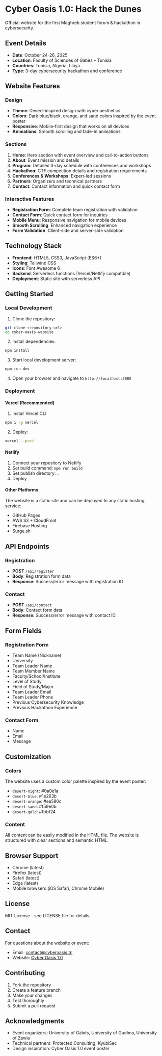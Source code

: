 # Cyber Oasis 1.0: Hack the Dunes

Official website for the first Maghreb student forum & hackathon in cybersecurity.

## Event Details

- **Date**: October 24-26, 2025
- **Location**: Faculty of Sciences of Gabès – Tunisia
- **Countries**: Tunisia, Algeria, Libya
- **Type**: 3-day cybersecurity hackathon and conference

## Website Features

### Design
- **Theme**: Desert-inspired design with cyber aesthetics
- **Colors**: Dark blue/black, orange, and sand colors inspired by the event poster
- **Responsive**: Mobile-first design that works on all devices
- **Animations**: Smooth scrolling and fade-in animations

### Sections
1. **Home**: Hero section with event overview and call-to-action buttons
2. **About**: Event mission and details
3. **Program**: Detailed 3-day schedule with conferences and workshops
4. **Hackathon**: CTF competition details and registration requirements
5. **Conferences & Workshops**: Expert-led sessions
6. **Partners**: Organizers and technical partners
7. **Contact**: Contact information and quick contact form

### Interactive Features
- **Registration Form**: Complete team registration with validation
- **Contact Form**: Quick contact form for inquiries
- **Mobile Menu**: Responsive navigation for mobile devices
- **Smooth Scrolling**: Enhanced navigation experience
- **Form Validation**: Client-side and server-side validation

## Technology Stack

- **Frontend**: HTML5, CSS3, JavaScript (ES6+)
- **Styling**: Tailwind CSS
- **Icons**: Font Awesome 6
- **Backend**: Serverless functions (Vercel/Netlify compatible)
- **Deployment**: Static site with serverless API

## Getting Started

### Local Development

1. Clone the repository:
```bash
git clone <repository-url>
cd cyber-oasis-website
```

2. Install dependencies:
```bash
npm install
```

3. Start local development server:
```bash
npm run dev
```

4. Open your browser and navigate to `http://localhost:3000`

### Deployment

#### Vercel (Recommended)
1. Install Vercel CLI:
```bash
npm i -g vercel
```

2. Deploy:
```bash
vercel --prod
```

#### Netlify
1. Connect your repository to Netlify
2. Set build command: `npm run build`
3. Set publish directory: `.`
4. Deploy

#### Other Platforms
The website is a static site and can be deployed to any static hosting service:
- GitHub Pages
- AWS S3 + CloudFront
- Firebase Hosting
- Surge.sh

## API Endpoints

### Registration
- **POST** `/api/register`
- **Body**: Registration form data
- **Response**: Success/error message with registration ID

### Contact
- **POST** `/api/contact`
- **Body**: Contact form data
- **Response**: Success/error message with contact ID

## Form Fields

### Registration Form
- Team Name (Nickname)
- University
- Team Leader Name
- Team Member Name
- Faculty/School/Institute
- Level of Study
- Field of Study/Major
- Team Leader Email
- Team Leader Phone
- Previous Cybersecurity Knowledge
- Previous Hackathon Experience

### Contact Form
- Name
- Email
- Message

## Customization

### Colors
The website uses a custom color palette inspired by the event poster:
- `desert-night`: #0a0e1a
- `desert-blue`: #1e293b
- `desert-orange`: #ea580c
- `desert-sand`: #f59e0b
- `desert-gold`: #fbbf24

### Content
All content can be easily modified in the HTML file. The website is structured with clear sections and semantic HTML.

## Browser Support

- Chrome (latest)
- Firefox (latest)
- Safari (latest)
- Edge (latest)
- Mobile browsers (iOS Safari, Chrome Mobile)

## License

MIT License - see LICENSE file for details.

## Contact

For questions about the website or event:
- Email: contact@cyberoasis.tn
- Website: [Cyber Oasis 1.0](https://cyberoasis.tn)

## Contributing

1. Fork the repository
2. Create a feature branch
3. Make your changes
4. Test thoroughly
5. Submit a pull request

## Acknowledgments

- Event organizers: University of Gabès, University of Guelma, University of Zawia
- Technical partners: Protected Consulting, KyubiSec
- Design inspiration: Cyber Oasis 1.0 event poster
